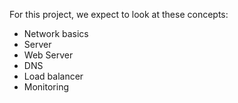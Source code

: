 For this project, we expect to look at these concepts:

* Network basics
* Server
* Web Server
* DNS
* Load balancer
* Monitoring